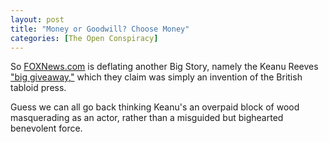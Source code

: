 ```yaml
---
layout: post
title: "Money or Goodwill? Choose Money"
categories: [The Open Conspiracy]
---
```

So <a title="FOXNews.com" href="http://www.foxnews.com/story/0,2933,88620,00.html#2" title="I'm sorry, I really don't like to give crdit to FOX for anything other than random bursts of outrage, but even these guys can occasionally get the trivial news stories reported accurately">FOXNews.com</a> is deflating another Big Story, namely the Keanu Reeves <a href="http://www.botzilla.com/blog/archives/000085.html">"big giveaway,"</a> which they claim was simply an invention of the British tabloid press.

Guess we can all go back thinking Keanu's an overpaid block of wood masquerading as an actor, rather than a misguided but bighearted benevolent force.
